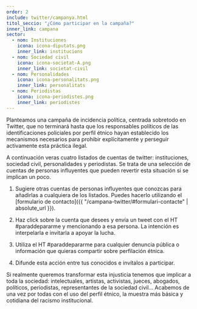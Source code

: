 ```yaml
---
order: 2
include: twitter/campanya.html
titol_seccio: "¿Cómo participar en la campaña?"
inner_link: campana
sector:
  - nom: Instituciones
    icona: icona-diputats.png
    inner_link: institucions
  - nom: Sociedad civil
    icona: icona-societat-A.png
    inner_link: societat-civil
  - nom: Personalidades
    icona: icona-personalitats.png
    inner_link: personalitats
  - nom: Periodistas
    icona: icona-periodistes.png
    inner_link: periodistes
---
```

Planteamos una campaña de incidencia política, centrada sobretodo en Twitter, que no terminará hasta que los responsables políticos de las identificaciones policiales por perfil étnico hayan establecido los mecanismos necesarios para prohibir explícitamente y perseguir activamente esta práctica ilegal.

A continuación veras cuatro listados de cuentas de twitter: instituciones, sociedad civil, personalidades y periodistas. Se trata de una selección de cuentas de personas influyentes que pueden revertir esta situación si se implican un poco.

1. Sugiere otras cuentas de personas influyentes que conozcas para añadirlas a cualquiera de los listados. Puedes hacerlo utilizando el [formulario de contacto]({{ "/campana-twitter/#formulari-contacte" | absolute_url }}).

2. Haz click sobre la cuenta que desees y envía un tweet con el HT #paraddepararme y mencionando a esa persona. La intención es interpelarla e invitarla a apoyar la lucha.

3. Utiliza el HT #paraddepararme para cualquier denuncia pública o información que quieras compartir sobre perfilación étnica.

4. Difunde esta acción entre tus conocidos e invítalos a participar.

Si realmente queremos transformar esta injusticia tenemos que implicar a toda la sociedad: intelectuales, artistas, activistas, jueces, abogados, políticos, periodistas, representantes de la sociedad civil... Acabemos de una vez por todas con el uso del perfil étnico, la muestra más básica y cotidiana del racismo institucional.

